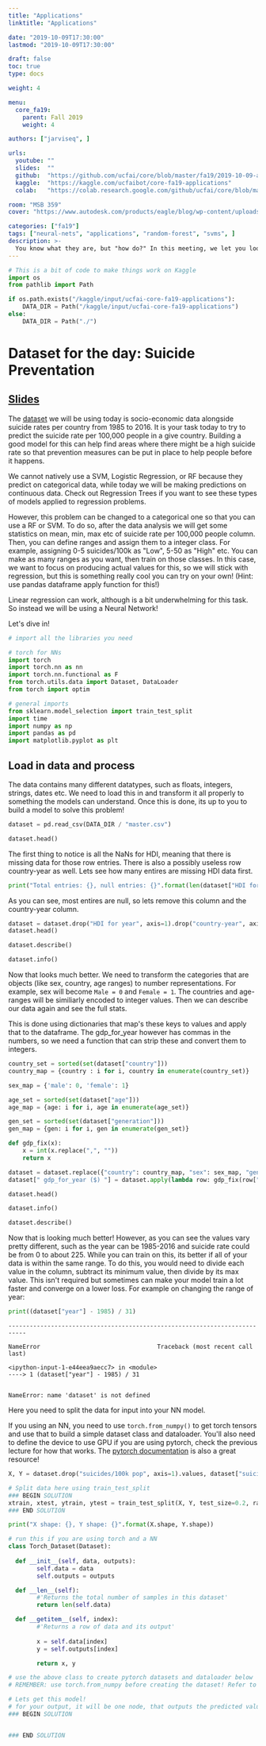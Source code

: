 ```yaml
---
title: "Applications"
linktitle: "Applications"

date: "2019-10-09T17:30:00"
lastmod: "2019-10-09T17:30:00"

draft: false
toc: true
type: docs

weight: 4

menu:
  core_fa19:
    parent: Fall 2019
    weight: 4

authors: ["jarviseq", ]

urls:
  youtube: ""
  slides:  ""
  github:  "https://github.com/ucfai/core/blob/master/fa19/2019-10-09-applications/2019-10-09-applications.ipynb"
  kaggle:  "https://kaggle.com/ucfaibot/core-fa19-applications"
  colab:   "https://colab.research.google.com/github/ucfai/core/blob/master/fa19/2019-10-09-applications/2019-10-09-applications.ipynb"

room: "MSB 359"
cover: "https://www.autodesk.com/products/eagle/blog/wp-content/uploads/2018/04/shutterstock_1011096853.jpg"

categories: ["fa19"]
tags: ["neural-nets", "applications", "random-forest", "svms", ]
description: >-
  You know what they are, but "how do?" In this meeting, we let you loose on a dataset to help you apply your newly developed or honed data science skills. Along the way, we go over the importance of visulisations and why it is important to be able to pick apart a dataset.
---
```

```python
# This is a bit of code to make things work on Kaggle
import os
from pathlib import Path

if os.path.exists("/kaggle/input/ucfai-core-fa19-applications"):
    DATA_DIR = Path("/kaggle/input/ucfai-core-fa19-applications")
else:
    DATA_DIR = Path("./")
```

# Dataset for the day: Suicide Preventation
## [Slides](https://docs.google.com/presentation/d/1fzw2j1BJuP3Z-Y1noB4bcEkjFUak_PxIKjHBC9_vp6E/edit?usp=sharing)

The [dataset](https://www.kaggle.com/russellyates88/suicide-rates-overview-1985-to-2016) we will be using today is socio-economic data alongside suicide rates per country from 1985 to 2016. It is your task today to try to predict the suicide rate per 100,000 people in a give country. Building a good model for this can help find areas where there might be a high suicide rate so that prevention measures can be put in place to help people before it happens. 

We cannot natively use a SVM, Logistic Regression, or RF because they predict on categorical data, while today we will be making predictions on continuous data. Check out Regression Trees if you want to see these types of models applied to regression problems.

However, this problem can be changed to a categorical one so that you can use a RF or SVM. To do so, after the data analysis we will get some statistics on mean, min, max etc of suicide rate per 100,000 people column. Then, you can define ranges and assign them to a integer class. For example, assigning 0-5 suicides/100k as "Low", 5-50 as "High" etc. You can make as many ranges as you want, then train on those classes. In this case, we want to focus on producing actual values for this, so we will stick with regression, but this is something really cool you can try on your own! (Hint: use pandas dataframe apply function for this!)

Linear regression can work, although is a bit underwhelming for this task. So instead we will be using a Neural Network!

Let's dive in!

```python
# import all the libraries you need

# torch for NNs
import torch 
import torch.nn as nn
import torch.nn.functional as F
from torch.utils.data import Dataset, DataLoader
from torch import optim

# general imports
from sklearn.model_selection import train_test_split
import time
import numpy as np
import pandas as pd
import matplotlib.pyplot as plt
```

## Load in data and process
The data contains many different datatypes, such as floats, integers, strings, dates etc. We need to load this in and transform it all properly to something the models can understand. Once this is done, its up to you to build a model to solve this problem!

```python
dataset = pd.read_csv(DATA_DIR / "master.csv")
```

```python
dataset.head()
```

The first thing to notice is all the NaNs for HDI, meaning that there is missing data for those row entries. There is also a possibly useless row country-year as well. Lets see how many entires are missing HDI data first.

```python
print("Total entries: {}, null entries: {}".format(len(dataset["HDI for year"]), dataset["HDI for year"].isnull().sum()))
```

As you can see, most entires are null, so lets remove this column and the country-year column.

```python
dataset = dataset.drop("HDI for year", axis=1).drop("country-year", axis=1)
dataset.head()
```

```python
dataset.describe()
```

```python
dataset.info()
```

Now that looks much better. We need to transform the categories that are objects (like sex, country, age ranges) to number representations. For example, sex will become `Male = 0` and `Female = 1`. The countries and age-ranges will be similiarly encoded to integer values. Then we can describe our data again and see the full stats.

This is done using dictionaries that map's these keys to values and apply that to the dataframe. The gdp_for_year however has commas in the numbers, so we need a function that can strip these and convert them to integers.

```python
country_set = sorted(set(dataset["country"]))
country_map = {country : i for i, country in enumerate(country_set)}

sex_map = {'male': 0, 'female': 1}

age_set = sorted(set(dataset["age"]))
age_map = {age: i for i, age in enumerate(age_set)}

gen_set = sorted(set(dataset["generation"]))
gen_map = {gen: i for i, gen in enumerate(gen_set)}

def gdp_fix(x):
    x = int(x.replace(",", ""))
    return x

dataset = dataset.replace({"country": country_map, "sex": sex_map, "generation": gen_map, "age": age_map})
dataset[" gdp_for_year ($) "] = dataset.apply(lambda row: gdp_fix(row[" gdp_for_year ($) "]), axis=1)
```

```python
dataset.head()
```

```python
dataset.info()
```

```python
dataset.describe()
```

Now that is looking much better! However, as you can see the values vary pretty different, such as the year can be 1985-2016 and suicide rate could be from 0 to about 225. While you can train on this, its better if all of your data is within the same range. To do this, you would need to divide each value in the column, subtract its minimum value, then divide by its max value. This isn't required but sometimes can make your model train a lot faster and converge on a lower loss. For example on changing the range of year:

```python
print((dataset["year"] - 1985) / 31)
```


    ---------------------------------------------------------------------------

    NameError                                 Traceback (most recent call last)

    <ipython-input-1-e44eea9aecc7> in <module>
    ----> 1 (dataset["year"] - 1985) / 31
    

    NameError: name 'dataset' is not defined


Here you need to split the data for input into your NN model. 

If you using an NN, you need to use `torch.from_numpy()` to get torch tensors and use that to build a simple dataset class and dataloader. You'll also need to define the device to use GPU if you are using pytorch, check the previous lecture for how that works. The [pytorch documentation](https://pytorch.org/docs/stable/index.html) is also a great resource!

```python
X, Y = dataset.drop("suicides/100k pop", axis=1).values, dataset["suicides/100k pop"].values
```

```python
# Split data here using train_test_split
### BEGIN SOLUTION
xtrain, xtest, ytrain, ytest = train_test_split(X, Y, test_size=0.2, random_state=42)
### END SOLUTION
```

```python
print("X shape: {}, Y shape: {}".format(X.shape, Y.shape))
```

```python
# run this if you are using torch and a NN
class Torch_Dataset(Dataset):
  
  def __init__(self, data, outputs):
        self.data = data
        self.outputs = outputs

  def __len__(self):
        #'Returns the total number of samples in this dataset'
        return len(self.data)

  def __getitem__(self, index):
        #'Returns a row of data and its output'
      
        x = self.data[index]
        y = self.outputs[index]

        return x, y

# use the above class to create pytorch datasets and dataloader below
# REMEMBER: use torch.from_numpy before creating the dataset! Refer to the NN lecture before for examples
```

```python
# Lets get this model!
# for your output, it will be one node, that outputs the predicted value. What would the output activation function be?
### BEGIN SOLUTION


### END SOLUTION
```
